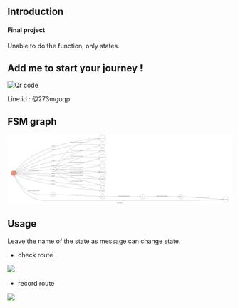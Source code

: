 ## Introduction
#### Final project 

Unable to do the function, only states.

## Add me to start your journey !

![Qr code](https://imgur.com/k0RK8S2.jpg)

Line id : @273mguqp

## FSM graph
![fsm graph](./fsm.png)

## Usage

Leave the name of the state as message can change state.

* check route

<img src="https://imgur.com/LRFhKg4.jpg"
width="300">

* record route

<img src="https://imgur.com/pfIPYrq.jpg"
width="300">


